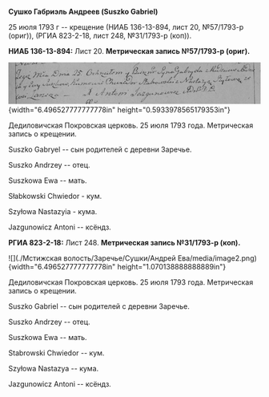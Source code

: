 **Сушко Габриэль Андреев (Suszko Gabriel)**

25 июля 1793 г -- крещение (НИАБ 136-13-894, лист 20, №57/1793-р
(ориг)), (РГИА 823-2-18, лист 248, №31/1793-р (коп)).

**НИАБ 136-13-894:** Лист 20. **Метрическая запись №57/1793-р (ориг).**

![](./media/21cf356a5ebb323fc70c52f3687e9b434de45d2f.png){width="6.496527777777778in"
height="0.5933978565179353in"}

Дедиловичская Покровская церковь. 25 июля 1793 года. Метрическая запись
о крещении.

Suszko Gabryel -- сын родителей с деревни Заречье.

Suszko Andrzey -- отец.

Suszkowa Ewa -- мать.

Słabkowski Chwiedor - кум.

Szyłowa Nastazyia - кума.

Jazgunowicz Antoni -- ксёндз.

**РГИА 823-2-18:** Лист 248. **Метрическая запись №31/1793-р (коп).**

![](./Мстижская волость/Заречье/Сушки/Андрей Ева/media/image2.png){width="6.496527777777778in"
height="1.070138888888889in"}

Дедиловичская Покровская церковь. 25 июля 1793 года. Метрическая запись
о крещении.

Suszko Gabriel -- сын родителей с деревни Заречье.

Suszko Andrzey -- отец.

Suszkowa Ewa -- мать.

Stabrowski Chwiedor -- кум.

Szyłowa Nastazya -- кума.

Jazgunowicz Antoni -- ксёндз.
